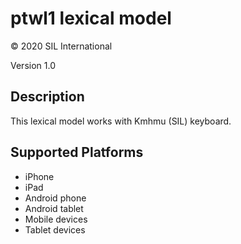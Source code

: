 ptwl1 lexical model
===================

© 2020 SIL International

Version 1.0

Description
-----------

This lexical model works with Kmhmu (SIL) keyboard.

Supported Platforms
-------------------
 * iPhone
 * iPad
 * Android phone
 * Android tablet
 * Mobile devices
 * Tablet devices

